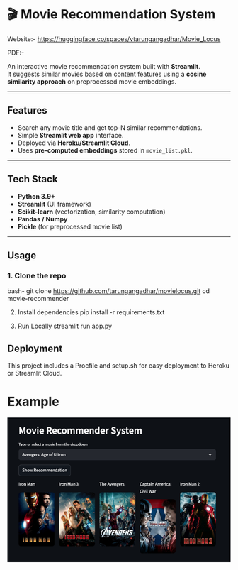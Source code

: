 # 🎬 Movie Recommendation System

Website:- https://huggingface.co/spaces/vtarungangadhar/Movie_Locus

PDF:- 

An interactive movie recommendation system built with **Streamlit**.  
It suggests similar movies based on content features using a **cosine similarity approach** on preprocessed movie embeddings.

---

##  Features
- Search any movie title and get top-N similar recommendations.
- Simple **Streamlit web app** interface.
- Deployed via **Heroku/Streamlit Cloud**.
- Uses **pre-computed embeddings** stored in `movie_list.pkl`.

---

##  Tech Stack
- **Python 3.9+**
- **Streamlit** (UI framework)
- **Scikit-learn** (vectorization, similarity computation)
- **Pandas / Numpy**
- **Pickle** (for preprocessed movie list)


---

##  Usage
### 1. Clone the repo
bash-
git clone https://github.com/tarungangadhar/movielocus.git
cd movie-recommender

2. Install dependencies
pip install -r requirements.txt

3. Run Locally
streamlit run app.py

## Deployment
This project includes a Procfile and setup.sh for easy deployment to Heroku or Streamlit Cloud.

# Example

![Example](Example.png)


